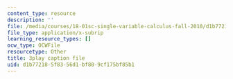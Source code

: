 ```yaml
---
content_type: resource
description: ''
file: /media/courses/18-01sc-single-variable-calculus-fall-2010/d1b772185f8356d1bf809cf175bf85b1_Pd2xP5zDsRw.vtt
file_type: application/x-subrip
learning_resource_types: []
ocw_type: OCWFile
resourcetype: Other
title: 3play caption file
uid: d1b77218-5f83-56d1-bf80-9cf175bf85b1
---
```

